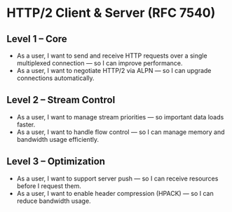 # HTTP/2 Client & Server (RFC 7540)

## Level 1 – Core
- As a user, I want to send and receive HTTP requests over a single multiplexed connection — so I can improve performance.  
- As a user, I want to negotiate HTTP/2 via ALPN — so I can upgrade connections automatically.  

## Level 2 – Stream Control
- As a user, I want to manage stream priorities — so important data loads faster.  
- As a user, I want to handle flow control — so I can manage memory and bandwidth usage efficiently.  

## Level 3 – Optimization
- As a user, I want to support server push — so I can receive resources before I request them.  
- As a user, I want to enable header compression (HPACK) — so I can reduce bandwidth usage.  